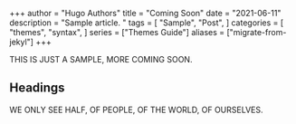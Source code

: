 +++
author = "Hugo Authors"
title = "Coming Soon"
date = "2021-06-11"
description = "Sample article. "
tags = [
    "Sample",
    "Post",
]
categories = [
    "themes",
    "syntax",
]
series = ["Themes Guide"]
aliases = ["migrate-from-jekyl"]
+++

THIS IS JUST A SAMPLE, MORE COMING SOON.
<!--more-->

## Headings

WE ONLY SEE HALF,
  OF PEOPLE,
  OF THE WORLD,
  OF OURSELVES.
